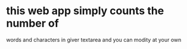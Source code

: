 # this web app simply counts the number of
words and characters in giver textarea and 
you can modity at your own
